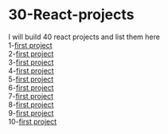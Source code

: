 # 30-React-projects

I will build 40 react projects
and list them  here<br/> 
1-[first project]()<br/>
2-[first project]()<br/>
3-[first project]()<br/>
4-[first project]()<br/>
5-[first project]()<br/>
6-[first project]()<br/>
7-[first project]()<br/>
8-[first project]()<br/>
9-[first project]()<br/>
10-[first project]()<br/>
